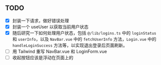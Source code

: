 ## TODO
- [x] 封装一下请求，做好错误处理
- [x] 封装一个 useUser 以获取当前用户状态
- [x] 随后研究一下如何处理用户状态，包括 `@/lib/logins.ts` 中的 `loginStatus` 和 `userInfo`，以及 `NavBar.vue` 中的 `fetchUserInfo` 方法，`Login.vue` 中的 `handleLoginSuccess` 方法等，以实现退出登录后页面刷新。
- [ ] 用 Tailwind 重写 NavBar.vue 和 LoginForm.vue
- [ ] 收起按钮应该是浮动在页面上的